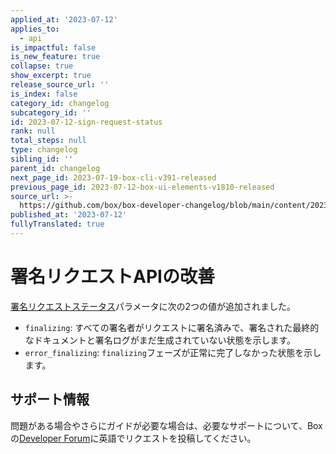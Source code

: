 ```yaml
---
applied_at: '2023-07-12'
applies_to:
  - api
is_impactful: false
is_new_feature: true
collapse: true
show_excerpt: true
release_source_url: ''
is_index: false
category_id: changelog
subcategory_id: ''
id: 2023-07-12-sign-request-status
rank: null
total_steps: null
type: changelog
sibling_id: ''
parent_id: changelog
next_page_id: 2023-07-19-box-cli-v391-released
previous_page_id: 2023-07-12-box-ui-elements-v1810-released
source_url: >-
  https://github.com/box/box-developer-changelog/blob/main/content/2023/07-12-sign-request-status.md
published_at: '2023-07-12'
fullyTranslated: true
---
```

# 署名リクエストAPIの改善

[署名リクエストステータス][1]パラメータに次の2つの値が追加されました。

* `finalizing`: すべての署名者がリクエストに署名済みで、署名された最終的なドキュメントと署名ログがまだ生成されていない状態を示します。
* `error_finalizing`: `finalizing`フェーズが正常に完了しなかった状態を示します。

<!-- more -->

## サポート情報

問題がある場合やさらにガイドが必要な場合は、必要なサポートについて、Boxの[Developer Forum][2]に英語でリクエストを投稿してください。

[1]: r://sign-request#param-status

[2]: https://forum.box.com/
